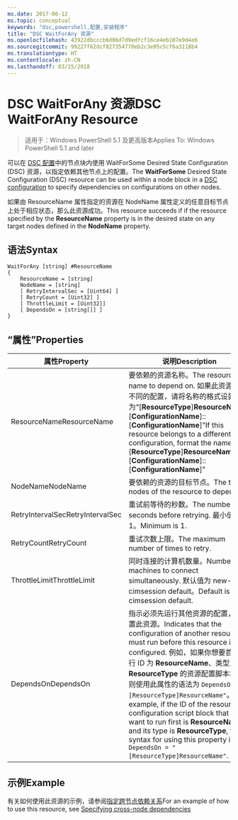 ```yaml
---
ms.date: 2017-06-12
ms.topic: conceptual
keywords: "dsc,powershell,配置,安装程序"
title: "DSC WaitForAny 资源"
ms.openlocfilehash: 43922dbcccb6d06d7d9edfcf16ce4eb107e9d4e6
ms.sourcegitcommit: 99227f62dcf827354770eb2c3e95c5cf6a3118b4
ms.translationtype: HT
ms.contentlocale: zh-CN
ms.lasthandoff: 03/15/2018
---
```

# <a name="dsc-waitforany-resource"></a><span data-ttu-id="03f6b-103">DSC WaitForAny 资源</span><span class="sxs-lookup"><span data-stu-id="03f6b-103">DSC WaitForAny Resource</span></span>

> <span data-ttu-id="03f6b-104">适用于：Windows PowerShell 5.1 及更高版本</span><span class="sxs-lookup"><span data-stu-id="03f6b-104">Applies To: Windows PowerShell 5.1 and later</span></span>

<span data-ttu-id="03f6b-105">可以在 [DSC 配置](configurations.md)中的节点块内使用 WaitForSome Desired State Configuration (DSC) 资源，以指定依赖其他节点上的配置。</span><span class="sxs-lookup"><span data-stu-id="03f6b-105">The **WaitForSome** Desired State Configuration (DSC) resource can be used within a node block in a [DSC configuration](configurations.md) to specify dependencies on configurations on other nodes.</span></span>

<span data-ttu-id="03f6b-106">如果由 ResourceName 属性指定的资源在 NodeName 属性定义的任意目标节点上处于相应状态，那么此资源成功。</span><span class="sxs-lookup"><span data-stu-id="03f6b-106">This resource succeeds if if the resource specified by the **ResourceName** property is in the desired state on any target nodes defined in the **NodeName** property.</span></span>


## <a name="syntax"></a><span data-ttu-id="03f6b-107">语法</span><span class="sxs-lookup"><span data-stu-id="03f6b-107">Syntax</span></span>

```
WaitForAny [string] #ResourceName
{
    ResourceName = [string]
    NodeName = [string]
    [ RetryIntervalSec = [Uint64] ]
    [ RetryCount = [Uint32] ] 
    [ ThrottleLimit = [Uint32]]
    [ DependsOn = [string[]] ]
}
```

## <a name="properties"></a><span data-ttu-id="03f6b-108">“属性”</span><span class="sxs-lookup"><span data-stu-id="03f6b-108">Properties</span></span>

|  <span data-ttu-id="03f6b-109">属性</span><span class="sxs-lookup"><span data-stu-id="03f6b-109">Property</span></span>  |  <span data-ttu-id="03f6b-110">说明</span><span class="sxs-lookup"><span data-stu-id="03f6b-110">Description</span></span>   | 
|---|---| 
| <span data-ttu-id="03f6b-111">ResourceName</span><span class="sxs-lookup"><span data-stu-id="03f6b-111">ResourceName</span></span>| <span data-ttu-id="03f6b-112">要依赖的资源名称。</span><span class="sxs-lookup"><span data-stu-id="03f6b-112">The resource name to depend on.</span></span> <span data-ttu-id="03f6b-113">如果此资源属于不同的配置，请将名称的格式设置为“[__ResourceType__]__ResourceName__::[__ConfigurationName__]::[__ConfigurationName__]”</span><span class="sxs-lookup"><span data-stu-id="03f6b-113">If this resource belongs to a different configuration, format the name as "[__ResourceType__]__ResourceName__::[__ConfigurationName__]::[__ConfigurationName__]"</span></span>| 
| <span data-ttu-id="03f6b-114">NodeName</span><span class="sxs-lookup"><span data-stu-id="03f6b-114">NodeName</span></span>| <span data-ttu-id="03f6b-115">要依赖的资源的目标节点。</span><span class="sxs-lookup"><span data-stu-id="03f6b-115">The target nodes of the resource to depend on.</span></span>| 
| <span data-ttu-id="03f6b-116">RetryIntervalSec</span><span class="sxs-lookup"><span data-stu-id="03f6b-116">RetryIntervalSec</span></span>| <span data-ttu-id="03f6b-117">重试前等待的秒数。</span><span class="sxs-lookup"><span data-stu-id="03f6b-117">The number of seconds before retrying.</span></span> <span data-ttu-id="03f6b-118">最小值为 1。</span><span class="sxs-lookup"><span data-stu-id="03f6b-118">Minimum is 1.</span></span>| 
| <span data-ttu-id="03f6b-119">RetryCount</span><span class="sxs-lookup"><span data-stu-id="03f6b-119">RetryCount</span></span>| <span data-ttu-id="03f6b-120">重试次数上限。</span><span class="sxs-lookup"><span data-stu-id="03f6b-120">The maximum number of times to retry.</span></span>| 
| <span data-ttu-id="03f6b-121">ThrottleLimit</span><span class="sxs-lookup"><span data-stu-id="03f6b-121">ThrottleLimit</span></span>| <span data-ttu-id="03f6b-122">同时连接的计算机数量。</span><span class="sxs-lookup"><span data-stu-id="03f6b-122">Number of machines to connect simultaneously.</span></span> <span data-ttu-id="03f6b-123">默认值为 new-cimsession default。</span><span class="sxs-lookup"><span data-stu-id="03f6b-123">Default is new-cimsession default.</span></span>| 
| <span data-ttu-id="03f6b-124">DependsOn</span><span class="sxs-lookup"><span data-stu-id="03f6b-124">DependsOn</span></span> | <span data-ttu-id="03f6b-125">指示必须先运行其他资源的配置，再配置此资源。</span><span class="sxs-lookup"><span data-stu-id="03f6b-125">Indicates that the configuration of another resource must run before this resource is configured.</span></span> <span data-ttu-id="03f6b-126">例如，如果你想要首先运行 ID 为 __ResourceName__、类型为 __ResourceType__ 的资源配置脚本块，则使用此属性的语法为 `DependsOn = "[ResourceType]ResourceName"`。</span><span class="sxs-lookup"><span data-stu-id="03f6b-126">For example, if the ID of the resource configuration script block that you want to run first is __ResourceName__ and its type is __ResourceType__, the syntax for using this property is `DependsOn = "[ResourceType]ResourceName"`.</span></span>|


## <a name="example"></a><span data-ttu-id="03f6b-127">示例</span><span class="sxs-lookup"><span data-stu-id="03f6b-127">Example</span></span>

<span data-ttu-id="03f6b-128">有关如何使用此资源的示例，请参阅[指定跨节点依赖关系](crossNodeDependencies.md)</span><span class="sxs-lookup"><span data-stu-id="03f6b-128">For an example of how to use this resource, see [Specifying cross-node dependencies](crossNodeDependencies.md)</span></span>

